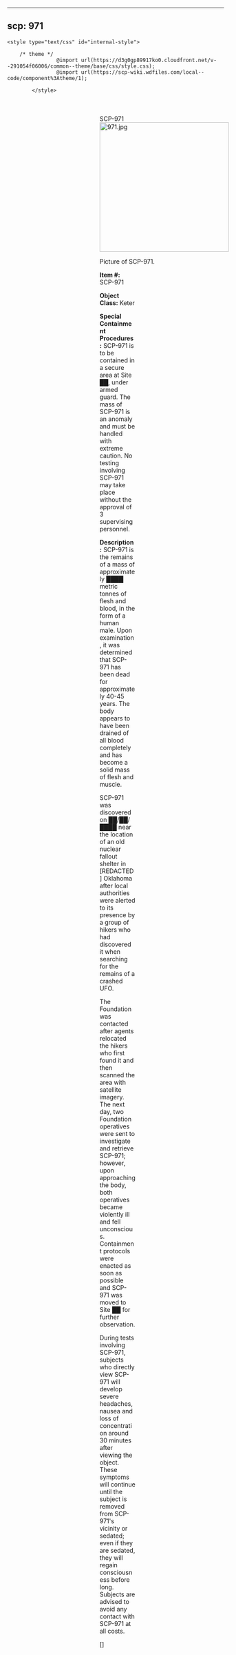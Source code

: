 
---
scp: 971
---

<head>
    <title>971 - SCP Foundation</title>
    
    <style type="text/css" id="internal-style">
                
        /* theme */
                    @import url(https://d3g0gp89917ko0.cloudfront.net/v--291054f06006/common--theme/base/css/style.css);
                    @import url(https://scp-wiki.wdfiles.com/local--code/component%3Atheme/1);
            
            </style>
<style>
iframe.scpnet-interwiki-frame { height: 0; }
</style>

</head>

<div id="main-content" style="margin: 50px 206px 20px 215px;">
<div id="action-area-top"></div>
<div id="page-title">SCP-971</div>
<div id="page-content">
<div style="text-align: right;"></div>
<div class="scp-image-block block-right" style="width:300px;"><img src="https://raw.githubusercontent.com/lucmaki/this-scp-does-not-exist/main/imgs/971.png" style="width:300px;" alt="971.jpg" class="image">
<div class="scp-image-caption" style="width:300px;">
<p>Picture of SCP-971.</p>
</div>
</div>
<p><strong>Item #:</strong> SCP-971</p>
<p><strong>Object Class:</strong> Keter</p>
<p><strong>Special Containment Procedures:</strong> SCP-971 is to be contained in a secure area at Site ██, under armed guard. The mass of SCP-971 is an anomaly and must be handled with extreme caution. No testing involving SCP-971 may take place without the approval of 3 supervising personnel.</p>
<p><strong>Description:</strong> SCP-971 is the remains of a mass of approximately ████ metric tonnes of flesh and blood, in the form of a human male. Upon examination, it was determined that SCP-971 has been dead for approximately 40-45 years. The body appears to have been drained of all blood completely and has become a solid mass of flesh and muscle.</p><p>SCP-971 was discovered on ██/██/████ near the location of an old nuclear fallout shelter in [REDACTED] Oklahoma after local authorities were alerted to its presence by a group of hikers who had discovered it when searching for the remains of a crashed UFO.</p><p>The Foundation was contacted after agents relocated the hikers who first found it and then scanned the area with satellite imagery. The next day, two Foundation operatives were sent to investigate and retrieve SCP-971; however, upon approaching the body, both operatives became violently ill and fell unconscious. Containment protocols were enacted as soon as possible and SCP-971 was moved to Site ██ for further observation.</p><p>During tests involving SCP-971, subjects who directly view SCP-971 will develop severe headaches, nausea and loss of concentration around 30 minutes after viewing the object. These symptoms will continue until the subject is removed from SCP-971's vicinity or sedated; even if they are sedated, they will regain consciousness before long. Subjects are advised to avoid any contact with SCP-971 at all costs.</p>
<p> []</p>

<div class="footer-wikiwalk-nav">
<div style="text-align: center;">
</div>
</div>
</div>
</div>
</div>